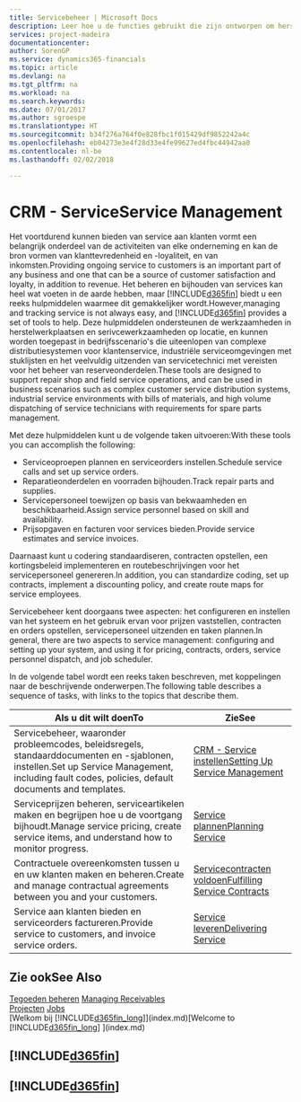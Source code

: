 ```yaml
---
title: Servicebeheer | Microsoft Docs
description: Leer hoe u de functies gebruikt die zijn ontworpen om herstelwerkplaats- en serivcewerkzaamheden te ondersteunen.
services: project-madeira
documentationcenter: 
author: SorenGP
ms.service: dynamics365-financials
ms.topic: article
ms.devlang: na
ms.tgt_pltfrm: na
ms.workload: na
ms.search.keywords: 
ms.date: 07/01/2017
ms.author: sgroespe
ms.translationtype: HT
ms.sourcegitcommit: b34f276a764f0e828fbc1f015429df9852242a4c
ms.openlocfilehash: eb04273e3e4f28d33e4fe99627ed4fbc44942aa0
ms.contentlocale: nl-be
ms.lasthandoff: 02/02/2018

---
```

# <a name="service-management"></a><span data-ttu-id="a7f9c-103">CRM - Service</span><span class="sxs-lookup"><span data-stu-id="a7f9c-103">Service Management</span></span>
<span data-ttu-id="a7f9c-104">Het voortdurend kunnen bieden van service aan klanten vormt een belangrijk onderdeel van de activiteiten van elke onderneming en kan de bron vormen van klanttevredenheid en -loyaliteit, en van inkomsten.</span><span class="sxs-lookup"><span data-stu-id="a7f9c-104">Providing ongoing service to customers is an important part of any business and one that can be a source of customer satisfaction and loyalty, in addition to revenue.</span></span> <span data-ttu-id="a7f9c-105">Het beheren en bijhouden van services kan heel wat voeten in de aarde hebben, maar [!INCLUDE[d365fin](includes/d365fin_md.md)] biedt u een reeks hulpmiddelen waarmee dit gemakkelijker wordt.</span><span class="sxs-lookup"><span data-stu-id="a7f9c-105">However,managing and tracking service is not always easy, and [!INCLUDE[d365fin](includes/d365fin_md.md)] provides a set of tools to help.</span></span> <span data-ttu-id="a7f9c-106">Deze hulpmiddelen ondersteunen de werkzaamheden in herstelwerkplaatsen en serivcewerkzaamheden op locatie, en kunnen worden toegepast in bedrijfsscenario's die uiteenlopen van complexe distributiesystemen voor klantenservice, industriële serviceomgevingen met stuklijsten en het veelvuldig uitzenden van servicetechnici met vereisten voor het beheer van reserveonderdelen.</span><span class="sxs-lookup"><span data-stu-id="a7f9c-106">These tools are designed to support repair shop and field service operations, and can be used in business scenarios such as complex customer service distribution systems, industrial service environments with bills of materials, and high volume dispatching of service technicians with requirements for spare parts management.</span></span>  

 <span data-ttu-id="a7f9c-107">Met deze hulpmiddelen kunt u de volgende taken uitvoeren:</span><span class="sxs-lookup"><span data-stu-id="a7f9c-107">With these tools you can accomplish the following:</span></span>  

* <span data-ttu-id="a7f9c-108">Serviceoproepen plannen en serviceorders instellen.</span><span class="sxs-lookup"><span data-stu-id="a7f9c-108">Schedule service calls and set up service orders.</span></span>  
* <span data-ttu-id="a7f9c-109">Reparatieonderdelen en voorraden bijhouden.</span><span class="sxs-lookup"><span data-stu-id="a7f9c-109">Track repair parts and supplies.</span></span>  
* <span data-ttu-id="a7f9c-110">Servicepersoneel toewijzen op basis van bekwaamheden en beschikbaarheid.</span><span class="sxs-lookup"><span data-stu-id="a7f9c-110">Assign service personnel based on skill and availability.</span></span>  
* <span data-ttu-id="a7f9c-111">Prijsopgaven en facturen voor services bieden.</span><span class="sxs-lookup"><span data-stu-id="a7f9c-111">Provide service estimates and service invoices.</span></span>  

<span data-ttu-id="a7f9c-112">Daarnaast kunt u codering standaardiseren, contracten opstellen, een kortingsbeleid implementeren en routebeschrijvingen voor het servicepersoneel genereren.</span><span class="sxs-lookup"><span data-stu-id="a7f9c-112">In addition, you can standardize coding, set up contracts, implement a discounting policy, and create route maps for service employees.</span></span>  

<span data-ttu-id="a7f9c-113">Servicebeheer kent doorgaans twee aspecten: het configureren en instellen van het systeem en het gebruik ervan voor prijzen vaststellen, contracten en orders opstellen, servicepersoneel uitzenden en taken plannen.</span><span class="sxs-lookup"><span data-stu-id="a7f9c-113">In general, there are two aspects to service management: configuring and setting up your system, and using it for pricing, contracts, orders, service personnel dispatch, and job scheduler.</span></span>  

<span data-ttu-id="a7f9c-114">In de volgende tabel wordt een reeks taken beschreven, met koppelingen naar de beschrijvende onderwerpen.</span><span class="sxs-lookup"><span data-stu-id="a7f9c-114">The following table describes a sequence of tasks, with links to the topics that describe them.</span></span>   

|<span data-ttu-id="a7f9c-115">**Als u dit wilt doen**</span><span class="sxs-lookup"><span data-stu-id="a7f9c-115">**To**</span></span>|<span data-ttu-id="a7f9c-116">**Zie**</span><span class="sxs-lookup"><span data-stu-id="a7f9c-116">**See**</span></span>|  
|------------|-------------|  
|<span data-ttu-id="a7f9c-117">Servicebeheer, waaronder probleemcodes, beleidsregels, standaarddocumenten en -sjablonen, instellen.</span><span class="sxs-lookup"><span data-stu-id="a7f9c-117">Set up Service Management, including fault codes, policies, default documents and templates.</span></span>|[<span data-ttu-id="a7f9c-118">CRM - Service instellen</span><span class="sxs-lookup"><span data-stu-id="a7f9c-118">Setting Up Service Management</span></span>](service-setup-service.md)|  
|<span data-ttu-id="a7f9c-119">Serviceprijzen beheren, serviceartikelen maken en begrijpen hoe u de voortgang bijhoudt.</span><span class="sxs-lookup"><span data-stu-id="a7f9c-119">Manage service pricing, create service items, and understand how to monitor progress.</span></span>|[<span data-ttu-id="a7f9c-120">Service plannen</span><span class="sxs-lookup"><span data-stu-id="a7f9c-120">Planning Service</span></span>](service-plan-service.md)|  
|<span data-ttu-id="a7f9c-121">Contractuele overeenkomsten tussen u en uw klanten maken en beheren.</span><span class="sxs-lookup"><span data-stu-id="a7f9c-121">Create and manage contractual agreements between you and your customers.</span></span>|[<span data-ttu-id="a7f9c-122">Servicecontracten voldoen</span><span class="sxs-lookup"><span data-stu-id="a7f9c-122">Fulfilling Service Contracts</span></span>](service-fulfill-service-contracts.md)|  
|<span data-ttu-id="a7f9c-123">Service aan klanten bieden en serviceorders factureren.</span><span class="sxs-lookup"><span data-stu-id="a7f9c-123">Provide service to customers, and invoice service orders.</span></span>|[<span data-ttu-id="a7f9c-124">Service leveren</span><span class="sxs-lookup"><span data-stu-id="a7f9c-124">Delivering Service</span></span>](service-deliver-service.md)|  

## <a name="see-also"></a><span data-ttu-id="a7f9c-125">Zie ook</span><span class="sxs-lookup"><span data-stu-id="a7f9c-125">See Also</span></span>  
<span data-ttu-id="a7f9c-126">[Tegoeden beheren](receivables-manage-receivables.md) </span><span class="sxs-lookup"><span data-stu-id="a7f9c-126">[Managing Receivables](receivables-manage-receivables.md) </span></span>  
<span data-ttu-id="a7f9c-127">[Projecten](projects-how-create-jobs.md) </span><span class="sxs-lookup"><span data-stu-id="a7f9c-127">[Jobs](projects-how-create-jobs.md) </span></span>  
<span data-ttu-id="a7f9c-128">[Welkom bij [!INCLUDE[d365fin_long](includes/d365fin_long_md.md)]](index.md)</span><span class="sxs-lookup"><span data-stu-id="a7f9c-128">[Welcome to [!INCLUDE[d365fin_long](includes/d365fin_long_md.md)] ](index.md)</span></span>

## [!INCLUDE[d365fin](includes/free_trial_md.md)]  
## [!INCLUDE[d365fin](includes/training_link_md.md)]

